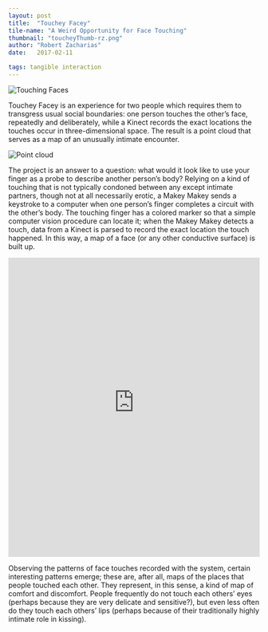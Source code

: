 ```yaml
---
layout: post
title:  "Touchey Facey"
tile-name: "A Weird Opportunity for Face Touching"
thumbnail: "toucheyThumb-rz.png"
author: "Robert Zacharias"
date:   2017-02-11

tags: tangible interaction
---
```


![Touching Faces](/img/toucheyFacey-rz/hero.png)

Touchey Facey is an experience for two people which requires them to transgress usual social boundaries: one person touches the other’s face, repeatedly and deliberately, while a Kinect records the exact locations the touches occur in three-dimensional space. The result is a point cloud that serves as a map of an unusually intimate encounter.

![Point cloud](/img/toucheyFacey-rz/pointCloud-rz.png)

The project is an answer to a question: what would it look like to use your finger as a probe to describe another person’s body? Relying on a kind of touching that is not typically condoned between any except intimate partners, though not at all necessarily erotic, a Makey Makey sends a keystroke to a computer when one person’s finger completes a circuit with the other’s body. The touching finger has a colored marker so that a simple computer vision procedure can locate it; when the Makey Makey detects a touch, data from a Kinect is parsed to record the exact location the touch happened. In this way, a map of a face (or any other conductive surface) is built up.

<iframe width="100%" height="600" src="https://www.youtube-nocookie.com/embed/bVH5vHlovxc?rel=0" frameborder="0" allowfullscreen></iframe>

Observing the patterns of face touches recorded with the system, certain interesting patterns emerge; these are, after all, maps of the places that people touched each other. They represent, in this sense, a kind of map of comfort and discomfort. People frequently do not touch each others’ eyes (perhaps because they are very delicate and sensitive?), but even less often do they touch each others’ lips (perhaps because of their traditionally highly intimate role in kissing).